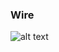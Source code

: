 ### Wire 

![alt text](https://cdn.discordapp.com/attachments/543445006963441665/548161517347012608/AirWire_Logo_grey_orange_cmyk_061518-01_3.png)

